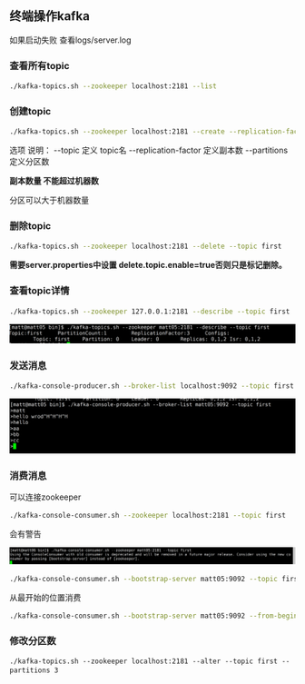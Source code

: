 



## 终端操作kafka



如果启动失败 查看logs/server.log



### 查看所有topic



```sh
./kafka-topics.sh --zookeeper localhost:2181 --list
```



### 创建topic

```sh
./kafka-topics.sh --zookeeper localhost:2181 --create --replication-factor  1 --partitions 2 --topic first
```

选项
说明：
--topic 定义 topic名
--replication-factor 定义副本数
--partitions 定义分区数



**副本数量 不能超过机器数**

分区可以大于机器数量

 

### 删除topic

```sh
./kafka-topics.sh --zookeeper localhost:2181 --delete --topic first
```

**需要server.properties中设置 delete.topic.enable=true否则只是标记删除。**







### 查看topic详情



```sh
./kafka-topics.sh --zookeeper 127.0.0.1:2181 --describe --topic first
```



![](https://raw.githubusercontent.com/imattdu/img/main/img/202111180115815.png)









### 发送消息



```sh
./kafka-console-producer.sh --broker-list localhost:9092 --topic first
```



![](https://raw.githubusercontent.com/imattdu/img/main/img/202111180125374.png)





### 消费消息

可以连接zookeeper

```sh
./kafka-console-consumer.sh --zookeeper localhost:2181 --topic first
```

会有警告 

![](https://raw.githubusercontent.com/imattdu/img/main/img/202111180130466.png)





```sh
./kafka-console-consumer.sh --bootstrap-server matt05:9092 --topic first
```

从最开始的位置消费

```sh
./kafka-console-consumer.sh --bootstrap-server matt05:9092 --from-beginning --topic first
```





### 修改分区数



```shell
./kafka-topics.sh --zookeeper localhost:2181 --alter --topic first --partitions 3
```











